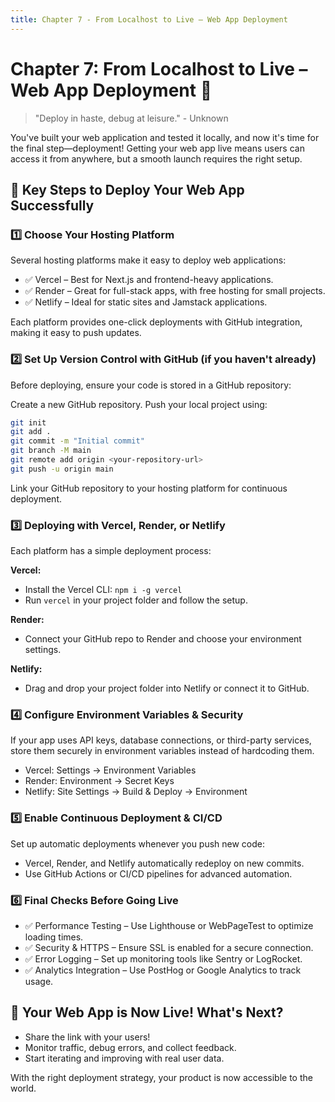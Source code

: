```yaml
---
title: Chapter 7 - From Localhost to Live – Web App Deployment
---
```


# Chapter 7: From Localhost to Live – Web App Deployment 🚀

> "Deploy in haste, debug at leisure." - Unknown

You've built your web application and tested it locally, and now it's time for the final step—deployment! Getting your web app live means users can access it from anywhere, but a smooth launch requires the right setup.

## 📌 Key Steps to Deploy Your Web App Successfully

### 1️⃣ Choose Your Hosting Platform

Several hosting platforms make it easy to deploy web applications:

- ✅ Vercel – Best for Next.js and frontend-heavy applications.
- ✅ Render – Great for full-stack apps, with free hosting for small projects.
- ✅ Netlify – Ideal for static sites and Jamstack applications.

Each platform provides one-click deployments with GitHub integration, making it easy to push updates.

### 2️⃣ Set Up Version Control with GitHub (if you haven't already)

Before deploying, ensure your code is stored in a GitHub repository:

Create a new GitHub repository.
Push your local project using:

```bash
git init
git add .
git commit -m "Initial commit"
git branch -M main
git remote add origin <your-repository-url>
git push -u origin main
```

Link your GitHub repository to your hosting platform for continuous deployment.

### 3️⃣ Deploying with Vercel, Render, or Netlify

Each platform has a simple deployment process:

**Vercel:**
- Install the Vercel CLI: `npm i -g vercel`
- Run `vercel` in your project folder and follow the setup.

**Render:**
- Connect your GitHub repo to Render and choose your environment settings.

**Netlify:**
- Drag and drop your project folder into Netlify or connect it to GitHub.

### 4️⃣ Configure Environment Variables & Security

If your app uses API keys, database connections, or third-party services, store them securely in environment variables instead of hardcoding them.

- Vercel: Settings → Environment Variables
- Render: Environment → Secret Keys
- Netlify: Site Settings → Build & Deploy → Environment

### 5️⃣ Enable Continuous Deployment & CI/CD

Set up automatic deployments whenever you push new code:

- Vercel, Render, and Netlify automatically redeploy on new commits.
- Use GitHub Actions or CI/CD pipelines for advanced automation.

### 6️⃣ Final Checks Before Going Live

- ✅ Performance Testing – Use Lighthouse or WebPageTest to optimize loading times.
- ✅ Security & HTTPS – Ensure SSL is enabled for a secure connection.
- ✅ Error Logging – Set up monitoring tools like Sentry or LogRocket.
- ✅ Analytics Integration – Use PostHog or Google Analytics to track usage.

## 🚀 Your Web App is Now Live! What's Next?

- Share the link with your users!
- Monitor traffic, debug errors, and collect feedback.
- Start iterating and improving with real user data.

With the right deployment strategy, your product is now accessible to the world. 